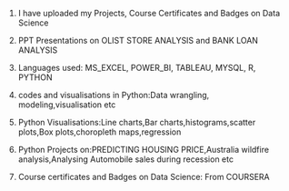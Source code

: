 1. I have uploaded my Projects, Course Certificates and Badges on Data Science

2. PPT Presentations on OLIST STORE ANALYSIS and BANK LOAN ANALYSIS
3. Languages used: MS_EXCEL, POWER_BI, TABLEAU, MYSQL, R, PYTHON
4. codes and visualisations in Python:Data wrangling, modeling,visualisation etc
5. Python Visualisations:Line charts,Bar charts,histograms,scatter plots,Box plots,choropleth maps,regression 
6. Python Projects on:PREDICTING HOUSING PRICE,Australia wildfire analysis,Analysing Automobile sales during recession etc

7. Course certificates and Badges on Data Science: From  COURSERA
   
